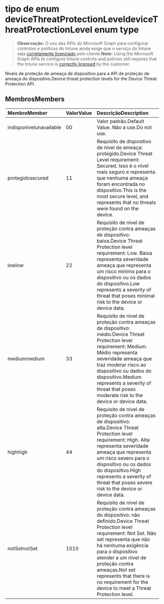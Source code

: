# <a name="devicethreatprotectionlevel-enum-type"></a><span data-ttu-id="1aecc-101">tipo de enum deviceThreatProtectionLevel</span><span class="sxs-lookup"><span data-stu-id="1aecc-101">deviceThreatProtectionLevel enum type</span></span>

> <span data-ttu-id="1aecc-102">**Observação:** O uso das APIs do Microsoft Graph para configurar controles e políticas do Intune ainda exige que o serviço do Intune seja [corretamente licenciado](https://go.microsoft.com/fwlink/?linkid=839381) pelo cliente.</span><span class="sxs-lookup"><span data-stu-id="1aecc-102">**Note:** Using the Microsoft Graph APIs to configure Intune controls and policies still requires that the Intune service is [correctly licensed](https://go.microsoft.com/fwlink/?linkid=839381) by the customer.</span></span>

<span data-ttu-id="1aecc-103">Níveis de proteção de ameaça de dispositivo para a API de proteção de ameaça do dispositivo.</span><span class="sxs-lookup"><span data-stu-id="1aecc-103">Device threat protection levels for the Device Threat Protection API.</span></span>
## <a name="members"></a><span data-ttu-id="1aecc-104">Membros</span><span class="sxs-lookup"><span data-stu-id="1aecc-104">Members</span></span>
|<span data-ttu-id="1aecc-105">Membro</span><span class="sxs-lookup"><span data-stu-id="1aecc-105">Member</span></span>|<span data-ttu-id="1aecc-106">Valor</span><span class="sxs-lookup"><span data-stu-id="1aecc-106">Value</span></span>|<span data-ttu-id="1aecc-107">Descrição</span><span class="sxs-lookup"><span data-stu-id="1aecc-107">Description</span></span>|
|:---|:---|:---|
|<span data-ttu-id="1aecc-108">indisponível</span><span class="sxs-lookup"><span data-stu-id="1aecc-108">unavailable</span></span>|<span data-ttu-id="1aecc-109">0</span><span class="sxs-lookup"><span data-stu-id="1aecc-109">0</span></span>|<span data-ttu-id="1aecc-110">Valor padrão.</span><span class="sxs-lookup"><span data-stu-id="1aecc-110">Default Value.</span></span> <span data-ttu-id="1aecc-111">Não a use.</span><span class="sxs-lookup"><span data-stu-id="1aecc-111">Do not use.</span></span>|
|<span data-ttu-id="1aecc-112">protegido</span><span class="sxs-lookup"><span data-stu-id="1aecc-112">secured</span></span>|<span data-ttu-id="1aecc-113">1</span><span class="sxs-lookup"><span data-stu-id="1aecc-113">1</span></span>|<span data-ttu-id="1aecc-114">Requisito de dispositivo de nível de ameaça: protegido.</span><span class="sxs-lookup"><span data-stu-id="1aecc-114">Device Threat Level requirement: Secured.</span></span> <span data-ttu-id="1aecc-115">Isso é o nível mais seguro e representa que nenhuma ameaça foram encontrada no dispositivo.</span><span class="sxs-lookup"><span data-stu-id="1aecc-115">This is the most secure level, and represents that no threats were found on the device.</span></span>|
|<span data-ttu-id="1aecc-116">low</span><span class="sxs-lookup"><span data-stu-id="1aecc-116">low</span></span>|<span data-ttu-id="1aecc-117">2</span><span class="sxs-lookup"><span data-stu-id="1aecc-117">2</span></span>|<span data-ttu-id="1aecc-118">Requisito de nível de proteção contra ameaças de dispositivo: baixa.</span><span class="sxs-lookup"><span data-stu-id="1aecc-118">Device Threat Protection level requirement: Low.</span></span> <span data-ttu-id="1aecc-119">Baixa representa severidade ameaça que representa um risco mínimo para o dispositivo ou os dados do dispositivo.</span><span class="sxs-lookup"><span data-stu-id="1aecc-119">Low represents a severity of threat that poses minimal risk to the device or device data.</span></span>|
|<span data-ttu-id="1aecc-120">medium</span><span class="sxs-lookup"><span data-stu-id="1aecc-120">medium</span></span>|<span data-ttu-id="1aecc-121">3</span><span class="sxs-lookup"><span data-stu-id="1aecc-121">3</span></span>|<span data-ttu-id="1aecc-122">Requisito de nível de proteção contra ameaças de dispositivo: médio.</span><span class="sxs-lookup"><span data-stu-id="1aecc-122">Device Threat Protection level requirement: Medium.</span></span> <span data-ttu-id="1aecc-123">Médio representa severidade ameaça que traz moderar risco ao dispositivo ou dados do dispositivo.</span><span class="sxs-lookup"><span data-stu-id="1aecc-123">Medium represents a severity of threat that poses moderate risk to the device or device data.</span></span>|
|<span data-ttu-id="1aecc-124">high</span><span class="sxs-lookup"><span data-stu-id="1aecc-124">high</span></span>|<span data-ttu-id="1aecc-125">4</span><span class="sxs-lookup"><span data-stu-id="1aecc-125">4</span></span>|<span data-ttu-id="1aecc-126">Requisito de nível de proteção contra ameaças de dispositivo: alta.</span><span class="sxs-lookup"><span data-stu-id="1aecc-126">Device Threat Protection level requirement: High.</span></span> <span data-ttu-id="1aecc-127">Alta representa severidade ameaça que representa um risco severo para o dispositivo ou os dados do dispositivo.</span><span class="sxs-lookup"><span data-stu-id="1aecc-127">High represents a severity of threat that poses severe risk to the device or device data.</span></span>|
|<span data-ttu-id="1aecc-128">notSet</span><span class="sxs-lookup"><span data-stu-id="1aecc-128">notSet</span></span>|<span data-ttu-id="1aecc-129">10</span><span class="sxs-lookup"><span data-stu-id="1aecc-129">10</span></span>|<span data-ttu-id="1aecc-130">Requisito de nível de proteção contra ameaças do dispositivo: não definido.</span><span class="sxs-lookup"><span data-stu-id="1aecc-130">Device Threat Protection level requirement: Not Set.</span></span> <span data-ttu-id="1aecc-131">Não set representa que não há nenhuma exigência para o dispositivo atender a um nível de proteção contra ameaças.</span><span class="sxs-lookup"><span data-stu-id="1aecc-131">Not set represents that there is no requirement for the device to meet a Threat Protection level.</span></span>|



